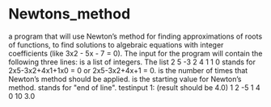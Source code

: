# Newtons_method
a program that will use Newton’s method for finding approximations of roots
of functions, to find solutions to algebraic equations with integer coefficients
(like 3x2 - 5x - 7 = 0).
The input for the program will contain the following three lines:
<algebraic equation><eoln>
<number of repetitions><eoln>
<initial guess for a root><eoln>
<algebraic equation> is a list of integers.
The list 2 5 -3 2 4 1 1 0 stands for 2x5-3x2+4x1+1x0 = 0 or 2x5-3x2+4x+1 = 0.
<number of repetitions> is the number of times that Newton’s method should
be applied.
<initial guess for a root> is the starting value for Newton’s method.
<eoln> stands for "end of line".
testinput 1: (result should be 4.0)
1 2 -5 1 4 0
10
3.0
